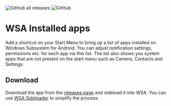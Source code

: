 ![GitHub all releases](https://img.shields.io/github/downloads/infinitepower18/wsa-installedapps/total)
![GitHub](https://img.shields.io/github/license/infinitepower18/wsa-installedapps)

# WSA Installed apps
Add a shortcut on your Start Menu to bring up a list of apps installed on Windows Subsystem for Android. You can adjust notification settings, permissions etc. for each app via this list. The list also shows you system apps that are not present on the start menu such as Camera, Contacts and Settings.

## Download
Download the app from the [releases page](https://github.com/infinitepower18/WSA-InstalledApps/releases/latest) and sideload it into WSA. You can use [WSA Sideloader](https://github.com/infinitepower18/WSA-Sideloader) to simplify the process.
